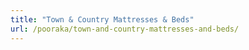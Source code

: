 ```yaml
---
title: "Town & Country Mattresses & Beds"
url: /pooraka/town-and-country-mattresses-and-beds/
---
```


